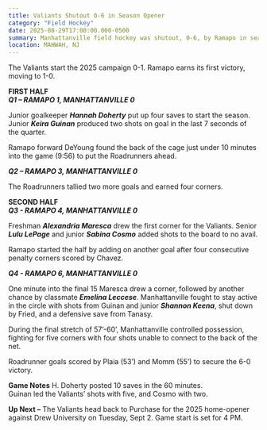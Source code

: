 ```yaml
---
title: Valiants Shutout 0-6 in Season Opener
category: "Field Hockey"
date: 2025-08-29T17:00:00.000-0500  
summary: Manhattanville field hockey was shutout, 0-6, by Ramapo in season opener on Saturday evening.
location: MAHWAH, NJ 
---
```

   
The Valiants start the 2025 campaign 0-1. Ramapo earns its first victory, moving to 1-0.  
   
   
**FIRST HALF**  
***Q1 – RAMAPO 1, MANHATTANVILLE 0***  
   
Junior goalkeeper ***Hannah Doherty*** put up four saves to start the season. Junior ***Keira Guinan*** produced two shots on goal in the last 7 seconds of the quarter.  
   
Ramapo forward DeYoung found the back of the cage just under 10 minutes into the game (9:56) to put the Roadrunners ahead.  
   
***Q2 – RAMAPO 3, MANHATTANVILLE 0***  
   
The Roadrunners tallied two more goals and earned four corners.  
   
   
**SECOND HALF**  
***Q3 \- RAMAPO 4, MANHATTANVILLE 0***  
   
Freshman ***Alexandria Maresca*** drew the first corner for the Valiants. Senior ***Lulu LePage*** and junior ***Sabina Cosmo*** added shots to the board to no avail.

Ramapo started the half by adding on another goal after four consecutive penalty corners scored by Chavez.  
   
***Q4 \- RAMAPO 6, MANHATTANVILLE 0***  
   
One minute into the final 15 Maresca drew a corner, followed by another chance by classmate ***Emelina Leccese***. Manhattanville fought to stay active in the circle with shots from Guinan and junior ***Shannon Keena***, shut down by Fried, and a defensive save from Tanasy.  
   
During the final stretch of 57’-60’, Manhattanville controlled possession, fighting for five corners with four shots unable to connect to the back of the net.  
   
Roadrunner goals scored by Plaia (53’) and Momm (55’) to secure the 6-0 victory.  
   
   
**Game Notes**
H. Doherty posted 10 saves in the 60 minutes.  
Guinan led the Valiants’ shots with five, and Cosmo with two.

   
   
**Up Next –** The Valiants head back to Purchase for the 2025 home-opener against Drew University on Tuesday, Sept 2\. Game start is set for 4 PM.  
   
 

